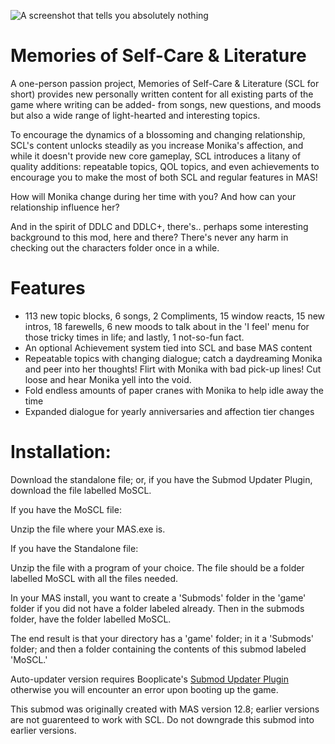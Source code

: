 ![A screenshot that tells you absolutely nothing](https://user-images.githubusercontent.com/107741953/265365710-5aa5bbb5-798c-4c34-b3d8-ce2d2e39331f.png)

# Memories of Self-Care & Literature

A one-person passion project, Memories of Self-Care & Literature (SCL for short) provides new personally written content for all existing parts of the game where writing can be added- from songs, new questions, and moods but also a wide range of light-hearted and interesting topics. 

To encourage the dynamics of a blossoming and changing relationship, SCL's content unlocks steadily as you increase Monika's affection, and while it doesn't provide new core gameplay, SCL introduces a litany of quality additions: repeatable topics, QOL topics, and even achievements to encourage you to make the most of both SCL and regular features in MAS!

How will Monika change during her time with you? And how can your relationship influence her? 

And in the spirit of DDLC and DDLC+, there's.. perhaps some interesting background to this mod, here and there? There's never any harm in checking out the characters folder once in a while.

# Features

- 113 new topic blocks, 6 songs, 2 Compliments, 15 window reacts, 15 new intros, 18 farewells, 6 new moods to talk about in the 'I feel' menu for those tricky times in life; and lastly, 1 not-so-fun fact.
- An optional Achievement system tied into SCL and base MAS content
- Repeatable topics with changing dialogue; catch a daydreaming Monika and peer into her thoughts! Flirt with Monika with bad pick-up lines! Cut loose and hear Monika yell into the void.
- Fold endless amounts of paper cranes with Monika to help idle away the time
- Expanded dialogue for yearly anniversaries and affection tier changes

# Installation:

Download the standalone file; or, if you have the Submod Updater Plugin, download the file labelled MoSCL.

If you have the MoSCL file:

Unzip the file where your MAS.exe is.

If you have the Standalone file:

Unzip the file with a program of your choice. The file should be a folder labelled MoSCL with all the files needed.

In your MAS install, you want to create a 'Submods' folder in the 'game' folder if you did not have a folder labeled already. Then in the submods folder, have the folder labelled MoSCL.

The end result is that your directory has a 'game' folder; in it a 'Submods' folder; and then a folder containing the contents of this submod labeled 'MoSCL.'

Auto-updater version requires Booplicate's [Submod Updater Plugin](https://github.com/Booplicate/MAS-Submods-SubmodUpdaterPlugin) otherwise you will encounter an error upon booting up the game.

This submod was originally created with MAS version 12.8; earlier versions are not guarenteed to work with SCL. Do not downgrade this submod into earlier versions.
